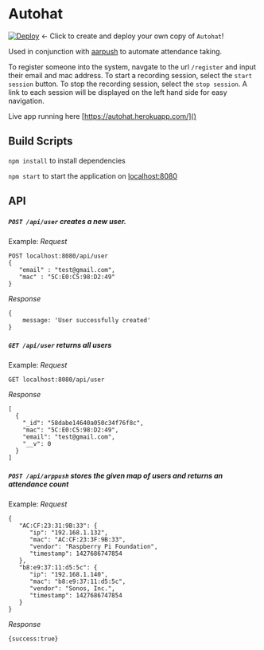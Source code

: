 # Autohat
[![Deploy](https://www.herokucdn.com/deploy/button.png)](https://heroku.com/deploy)
<- Click to create and deploy your own copy of `Autohat`! 

Used in conjunction with [aarpush](https://github.com/ghmeier/arppush) to automate attendance taking.

To register someone into the system, navgate to the url `/register` and input their email and mac address. To start a recording session, select the `start session` button. To stop the recording session, select the `stop session`. A link to each session will be displayed on the left hand side for easy navigation.

Live app running here [https://autohat.herokuapp.com/]()

## Build Scripts
`npm install` to install dependencies

`npm start` to start the application on [localhost:8080]()

## API

##### `POST /api/user` *creates a new user.* 
Example:
*Request*
```
POST localhost:8080/api/user
{
   "email" : "test@gmail.com",
   "mac" : "5C:E0:C5:98:D2:49"
}
``` 
*Response*
```
{
    message: 'User successfully created'
}
```

##### `GET /api/user` *returns all users* 
Example:
*Request*
```
GET localhost:8080/api/user
```
*Response*
```
[
  {
    "_id": "58dabe14640a050c34f76f8c",
    "mac": "5C:E0:C5:98:D2:49",
    "email": "test@gmail.com",
    "__v": 0
  }
]
````

##### `POST /api/arppush` *stores the given map of users and returns an attendance count*
Example:
*Request*
```
{
   "AC:CF:23:31:9B:33": {
      "ip": "192.168.1.132",
      "mac": "AC:CF:23:3F:9B:33",
      "vendor": "Raspberry Pi Foundation",
      "timestamp": 1427686747854
   },
   "b8:e9:37:11:d5:5c": {
      "ip": "192.168.1.140",
      "mac": "b8:e9:37:11:d5:5c",
      "vendor": "Sonos, Inc.",
      "timestamp": 1427686747854
   }
}
```
*Response*
```
{success:true}
```